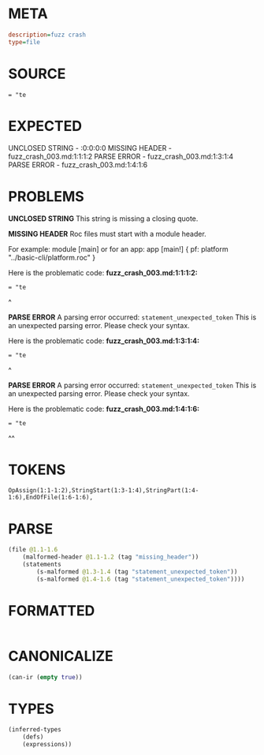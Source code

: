 # META
~~~ini
description=fuzz crash
type=file
~~~
# SOURCE
~~~roc
= "te
~~~
# EXPECTED
UNCLOSED STRING - :0:0:0:0
MISSING HEADER - fuzz_crash_003.md:1:1:1:2
PARSE ERROR - fuzz_crash_003.md:1:3:1:4
PARSE ERROR - fuzz_crash_003.md:1:4:1:6
# PROBLEMS
**UNCLOSED STRING**
This string is missing a closing quote.

**MISSING HEADER**
Roc files must start with a module header.

For example:
        module [main]
or for an app:
        app [main!] { pf: platform "../basic-cli/platform.roc" }

Here is the problematic code:
**fuzz_crash_003.md:1:1:1:2:**
```roc
= "te
```
^


**PARSE ERROR**
A parsing error occurred: `statement_unexpected_token`
This is an unexpected parsing error. Please check your syntax.

Here is the problematic code:
**fuzz_crash_003.md:1:3:1:4:**
```roc
= "te
```
  ^


**PARSE ERROR**
A parsing error occurred: `statement_unexpected_token`
This is an unexpected parsing error. Please check your syntax.

Here is the problematic code:
**fuzz_crash_003.md:1:4:1:6:**
```roc
= "te
```
   ^^


# TOKENS
~~~zig
OpAssign(1:1-1:2),StringStart(1:3-1:4),StringPart(1:4-1:6),EndOfFile(1:6-1:6),
~~~
# PARSE
~~~clojure
(file @1.1-1.6
	(malformed-header @1.1-1.2 (tag "missing_header"))
	(statements
		(s-malformed @1.3-1.4 (tag "statement_unexpected_token"))
		(s-malformed @1.4-1.6 (tag "statement_unexpected_token"))))
~~~
# FORMATTED
~~~roc

~~~
# CANONICALIZE
~~~clojure
(can-ir (empty true))
~~~
# TYPES
~~~clojure
(inferred-types
	(defs)
	(expressions))
~~~
